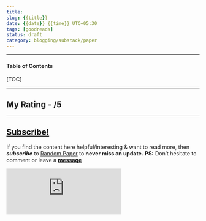 ```yaml
---
title:
slug: {{title}}
date: {{date}} {{time}} UTC+05:30
tags: [goodreads]
status: draft
category: blogging/substack/paper
---
```


***

<h4>Table of Contents</h4>
[TOC]

***
## My Rating - /5


---
## [Subscribe!]()
If you find the content here helpful/interesting & want to read more, then _**subscribe**_ to [Random Paper](https://randompaper8.substack.com/) to **never miss an update.**
**PS:** Don’t hesitate to comment or leave a **[message](https://twitter.com/randomdots8)**
<div class="row">
	<iframe src="https://randompaper8.substack.com/embed" max-width="480" height="120" frameborder="0" scrolling="no" class="centred"></iframe>
	<br>
</div>